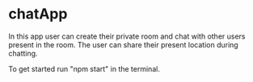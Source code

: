 # chatApp

In this app user can create their private room and chat with other users present in the room. The user can share their present location during 
chatting. 


To get started run "npm start" in the terminal.
